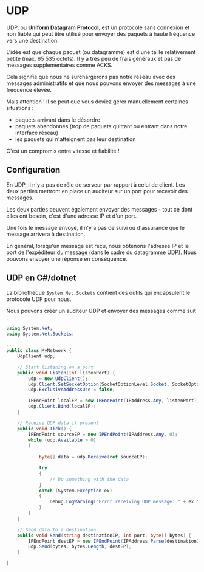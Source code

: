 # UDP

UDP, ou **Uniform Datagram Protocol**, est un protocole sans connexion et non fiable qui peut être utilisé pour envoyer des paquets à haute fréquence vers une destination.

L'idée est que chaque paquet (ou datagramme) est d'une taille relativement petite (max. 65 535 octets). Il y a très peu de frais généraux et pas de messages supplémentaires comme ACKS.

Cela signifie que nous ne surchargerons pas notre réseau avec des messages administratifs et que nous pouvons envoyer des messages à une fréquence élevée.

Mais attention ! Il se peut que vous deviez gérer manuellement certaines situations :

- paquets arrivant dans le désordre
- paquets abandonnés (trop de paquets quittant ou entrant dans notre interface réseau)
- les paquets qui n'atteignent pas leur destination

C'est un compromis entre vitesse et fiabilité !

## Configuration

En UDP, il n'y a pas de rôle de serveur par rapport à celui de client. Les deux parties mettront en place un auditeur sur un port pour recevoir des messages. 

Les deux parties peuvent également envoyer des messages - tout ce dont elles ont besoin, c'est d'une adresse IP et d'un port. 

Une fois le message envoyé, il n'y a pas de suivi ou d'assurance que le message arrivera à destination.

En général, lorsqu'un message est reçu, nous obtenons l'adresse IP et le port de l'expéditeur du message (dans le cadre du datagramme UDP). Nous pouvons envoyer une réponse en conséquence.


## UDP en C#/dotnet

La bibliothèque `System.Net.Sockets` contient des outils qui encapsulent le protocole UDP pour nous.

Nous pouvons créer un auditeur UDP et envoyer des messages comme suit :


```c#
using System.Net;
using System.Net.Sockets;

...
public class MyNetwork {
    UdpClient udp;

    // Start listening on a port
    public void Listen(int listenPort) {        
        udp = new UdpClient();        
        udp.Client.SetSocketOption(SocketOptionLevel.Socket, SocketOptionName.ReuseAddress, true);
        udp.ExclusiveAddressUse = false;

        IPEndPoint localEP = new IPEndPoint(IPAddress.Any, listenPort);
        udp.Client.Bind(localEP);
    }

    // Receive UDP data if present
    public void Tick() {        
        IPEndPoint sourceEP = new IPEndPoint(IPAddress.Any, 0);
        while (udp.Available > 0)
		{
            
			byte[] data = udp.Receive(ref sourceEP);

			try
			{
				// Do something with the data
			}
			catch (System.Exception ex)
			{
				Debug.LogWarning("Error receiving UDP message: " + ex.Message);
			}
		}
    }

    // Send data to a destination
    public void Send(string destinationIP, int port, byte[] bytes) {
        IPEndPoint destEP = new IPEndPoint(IPAddress.Parse(destinationIP), port);
        udp.Send(bytes, bytes.Length, destEP);
    }

}
```
